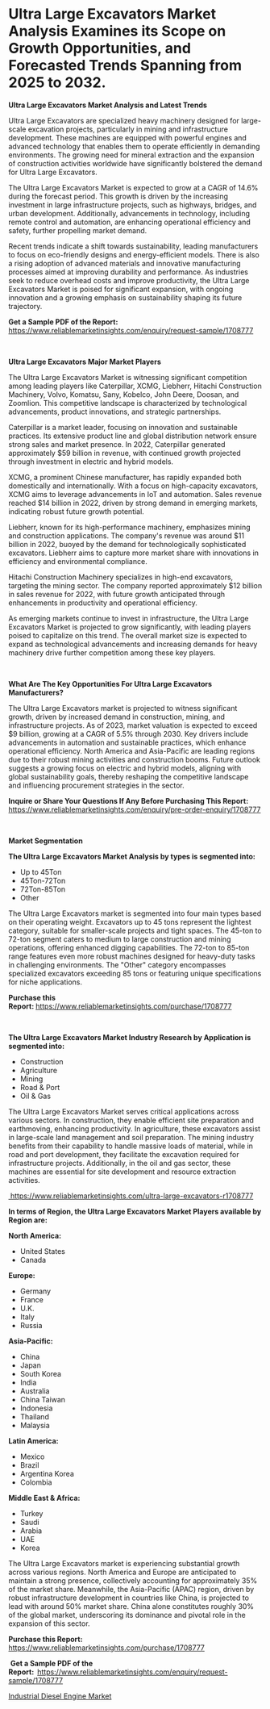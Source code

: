 <p><h1>Ultra Large Excavators Market Analysis Examines its Scope on Growth Opportunities, and Forecasted Trends Spanning from 2025 to 2032.</h1></p><p><strong>Ultra Large Excavators Market Analysis and Latest Trends</strong></p>
<p><p>Ultra Large Excavators are specialized heavy machinery designed for large-scale excavation projects, particularly in mining and infrastructure development. These machines are equipped with powerful engines and advanced technology that enables them to operate efficiently in demanding environments. The growing need for mineral extraction and the expansion of construction activities worldwide have significantly bolstered the demand for Ultra Large Excavators.</p><p>The Ultra Large Excavators Market is expected to grow at a CAGR of 14.6% during the forecast period. This growth is driven by the increasing investment in large infrastructure projects, such as highways, bridges, and urban development. Additionally, advancements in technology, including remote control and automation, are enhancing operational efficiency and safety, further propelling market demand.</p><p>Recent trends indicate a shift towards sustainability, leading manufacturers to focus on eco-friendly designs and energy-efficient models. There is also a rising adoption of advanced materials and innovative manufacturing processes aimed at improving durability and performance. As industries seek to reduce overhead costs and improve productivity, the Ultra Large Excavators Market is poised for significant expansion, with ongoing innovation and a growing emphasis on sustainability shaping its future trajectory.</p></p>
<p><strong>Get a Sample PDF of the Report:&nbsp;</strong> <a href="https://www.reliablemarketinsights.com/enquiry/request-sample/1708777?utm_campaign=3193&utm_medium=2&utm_source=Github&utm_content=ia&utm_term=27032025&utm_id=ultra-large-excavators">https://www.reliablemarketinsights.com/enquiry/request-sample/1708777</a></p>
<p>&nbsp;</p>
<p><strong>Ultra Large Excavators Major Market Players</strong></p>
<p><p>The Ultra Large Excavators Market is witnessing significant competition among leading players like Caterpillar, XCMG, Liebherr, Hitachi Construction Machinery, Volvo, Komatsu, Sany, Kobelco, John Deere, Doosan, and Zoomlion. This competitive landscape is characterized by technological advancements, product innovations, and strategic partnerships.</p><p>Caterpillar is a market leader, focusing on innovation and sustainable practices. Its extensive product line and global distribution network ensure strong sales and market presence. In 2022, Caterpillar generated approximately $59 billion in revenue, with continued growth projected through investment in electric and hybrid models.</p><p>XCMG, a prominent Chinese manufacturer, has rapidly expanded both domestically and internationally. With a focus on high-capacity excavators, XCMG aims to leverage advancements in IoT and automation. Sales revenue reached $14 billion in 2022, driven by strong demand in emerging markets, indicating robust future growth potential.</p><p>Liebherr, known for its high-performance machinery, emphasizes mining and construction applications. The company's revenue was around $11 billion in 2022, buoyed by the demand for technologically sophisticated excavators. Liebherr aims to capture more market share with innovations in efficiency and environmental compliance.</p><p>Hitachi Construction Machinery specializes in high-end excavators, targeting the mining sector. The company reported approximately $12 billion in sales revenue for 2022, with future growth anticipated through enhancements in productivity and operational efficiency.</p><p>As emerging markets continue to invest in infrastructure, the Ultra Large Excavators Market is projected to grow significantly, with leading players poised to capitalize on this trend. The overall market size is expected to expand as technological advancements and increasing demands for heavy machinery drive further competition among these key players.</p></p>
<p>&nbsp;</p>
<p><strong>What Are The Key Opportunities For Ultra Large Excavators Manufacturers?</strong></p>
<p><p>The Ultra Large Excavators market is projected to witness significant growth, driven by increased demand in construction, mining, and infrastructure projects. As of 2023, market valuation is expected to exceed $9 billion, growing at a CAGR of 5.5% through 2030. Key drivers include advancements in automation and sustainable practices, which enhance operational efficiency. North America and Asia-Pacific are leading regions due to their robust mining activities and construction booms. Future outlook suggests a growing focus on electric and hybrid models, aligning with global sustainability goals, thereby reshaping the competitive landscape and influencing procurement strategies in the sector.</p></p>
<p><strong>Inquire or Share Your Questions If Any Before Purchasing This Report:</strong> <a href="https://www.reliablemarketinsights.com/enquiry/pre-order-enquiry/1708777?utm_campaign=3193&utm_medium=2&utm_source=Github&utm_content=ia&utm_term=27032025&utm_id=ultra-large-excavators">https://www.reliablemarketinsights.com/enquiry/pre-order-enquiry/1708777</a></p>
<p>&nbsp;</p>
<p><strong>Market Segmentation</strong></p>
<p><strong>The Ultra Large Excavators Market Analysis by types is segmented into:</strong></p>
<p><ul><li>Up to 45Ton</li><li>45Ton-72Ton</li><li>72Ton-85Ton</li><li>Other</li></ul></p>
<p><p>The Ultra Large Excavators market is segmented into four main types based on their operating weight. Excavators up to 45 tons represent the lightest category, suitable for smaller-scale projects and tight spaces. The 45-ton to 72-ton segment caters to medium to large construction and mining operations, offering enhanced digging capabilities. The 72-ton to 85-ton range features even more robust machines designed for heavy-duty tasks in challenging environments. The "Other" category encompasses specialized excavators exceeding 85 tons or featuring unique specifications for niche applications.</p></p>
<p><strong>Purchase this Report:&nbsp;</strong><a href="https://www.reliablemarketinsights.com/purchase/1708777?utm_campaign=3193&utm_medium=2&utm_source=Github&utm_content=ia&utm_term=27032025&utm_id=ultra-large-excavators">https://www.reliablemarketinsights.com/purchase/1708777</a></p>
<p>&nbsp;</p>
<p><strong>The Ultra Large Excavators Market Industry Research by Application is segmented into:</strong></p>
<p><ul><li>Construction</li><li>Agriculture</li><li>Mining</li><li>Road & Port</li><li>Oil & Gas</li></ul></p>
<p><p>The Ultra Large Excavators Market serves critical applications across various sectors. In construction, they enable efficient site preparation and earthmoving, enhancing productivity. In agriculture, these excavators assist in large-scale land management and soil preparation. The mining industry benefits from their capability to handle massive loads of material, while in road and port development, they facilitate the excavation required for infrastructure projects. Additionally, in the oil and gas sector, these machines are essential for site development and resource extraction activities.</p></p>
<p><a href="https://www.reliablemarketinsights.com/ultra-large-excavators-r1708777?utm_campaign=3193&utm_medium=2&utm_source=Github&utm_content=ia&utm_term=27032025&utm_id=ultra-large-excavators">&nbsp;https://www.reliablemarketinsights.com/ultra-large-excavators-r1708777</a></p>
<p><strong>In terms of Region, the Ultra Large Excavators Market Players available by Region are:</strong></p>
<p>
    <p> <strong> North America: </strong>
        <ul>
            <li>United States</li>
            <li>Canada</li>
        </ul>
        </p> 
    <p> <strong> Europe: </strong>
        <ul>
            <li>Germany</li>
            <li>France</li>
            <li>U.K.</li>
            <li>Italy</li>
            <li>Russia</li>
        </ul>
        </p> 
    <p> <strong> Asia-Pacific: </strong>
        <ul>
            <li>China</li>
            <li>Japan</li>
            <li>South Korea</li>
            <li>India</li>
            <li>Australia</li>
            <li>China Taiwan</li>
            <li>Indonesia</li>
            <li>Thailand</li>
            <li>Malaysia</li>
        </ul>
        </p> 
    <p> <strong> Latin America: </strong>
        <ul>
            <li>Mexico</li>
            <li>Brazil</li>
            <li>Argentina Korea</li>
            <li>Colombia</li>
        </ul>
        </p> 
    <p> <strong> Middle East & Africa: </strong>
        <ul>
            <li>Turkey</li>
            <li>Saudi</li>
            <li>Arabia</li>
            <li>UAE</li>
            <li>Korea</li>
        </ul>
    </p>
    </p>
<p><p>The Ultra Large Excavators market is experiencing substantial growth across various regions. North America and Europe are anticipated to maintain a strong presence, collectively accounting for approximately 35% of the market share. Meanwhile, the Asia-Pacific (APAC) region, driven by robust infrastructure development in countries like China, is projected to lead with around 50% market share. China alone constitutes roughly 30% of the global market, underscoring its dominance and pivotal role in the expansion of this sector.</p></p>
<p><strong>Purchase this Report: </strong><a href="https://www.reliablemarketinsights.com/purchase/1708777?utm_campaign=3193&utm_medium=2&utm_source=Github&utm_content=ia&utm_term=27032025&utm_id=ultra-large-excavators">https://www.reliablemarketinsights.com/purchase/1708777</a></p>
<p>&nbsp;<strong>Get a Sample PDF of the Report:&nbsp;&nbsp;</strong><a href="https://www.reliablemarketinsights.com/enquiry/request-sample/1708777?utm_campaign=3193&utm_medium=2&utm_source=Github&utm_content=ia&utm_term=27032025&utm_id=ultra-large-excavators">https://www.reliablemarketinsights.com/enquiry/request-sample/1708777</a></p>
<p><strong></strong></p>
<p><p><a href="https://github.com/arifasabeygb/Market-Research-Report-List-1/blob/main/industrial-diesel-engine-market.md?utm_campaign=3193&utm_medium=2&utm_source=Github&utm_content=ia&utm_term=27032025&utm_id=ultra-large-excavators">Industrial Diesel Engine Market</a></p></p>